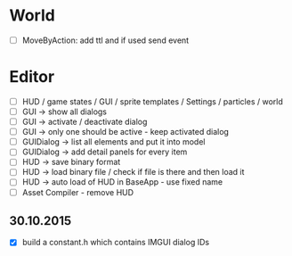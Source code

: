 # World
- [ ] MoveByAction: add ttl and if used send event

# Editor

- [ ] HUD / game states / GUI / sprite templates / Settings / particles / world
- [ ] GUI -> show all dialogs
- [ ] GUI -> activate / deactivate dialog 
- [ ] GUI -> only one should be active - keep activated dialog
- [ ] GUIDialog -> list all elements and put it into model
- [ ] GUIDialog -> add detail panels for every item
- [ ] HUD -> save binary format
- [ ] HUD -> load binary file / check if file is there and then load it
- [ ] HUD -> auto load of HUD in BaseApp - use fixed name
- [ ] Asset Compiler - remove HUD

## 30.10.2015

- [x] build a constant.h which contains IMGUI dialog IDs